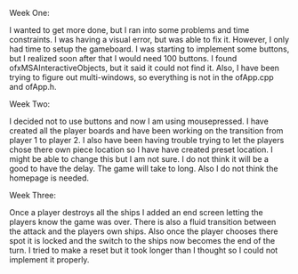 Week One:

I wanted to get more done, but I ran into some problems and time constraints. I was having a visual error, but was able to fix it. 
However, I only had time to setup the gameboard. I was starting to implement some buttons, but I realized soon after that I would 
need 100 buttons. I found ofxMSAInteractiveObjects, but it said it could not find it. Also, I have been trying to figure out 
multi-windows, so everything is not in the ofApp.cpp and ofApp.h.


Week Two:

I decided not to use buttons and now I am using mousepressed. I have created all the player boards and have been working on the transition from player 1 to player 2. I also have been having trouble trying to let the players chose there own piece location so I have have created preset location. I might be able to change this but I am not sure. I do not think it will be a good to have the delay. The game will take to long. Also I do not think the homepage is needed.

Week Three:

Once a player destroys all the ships I added an end screen letting the players know the game was over. There is also a fluid transition between the attack and the players own ships. Also once the player chooses there spot it is locked and the switch to the ships now becomes the end of the turn. I tried to make a reset but it took longer than I thought so I could not implement it properly.
